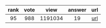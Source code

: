 
| rank | vote | view | answer | url |
|:-:|:-:|:-:|:-:|:-:|
|95|988|1191034|19| [url](http://stackoverflow.com/questions/9942594/unicodeencodeerror-ascii-codec-cant-encode-character-u-xa0-in-position-20) |
